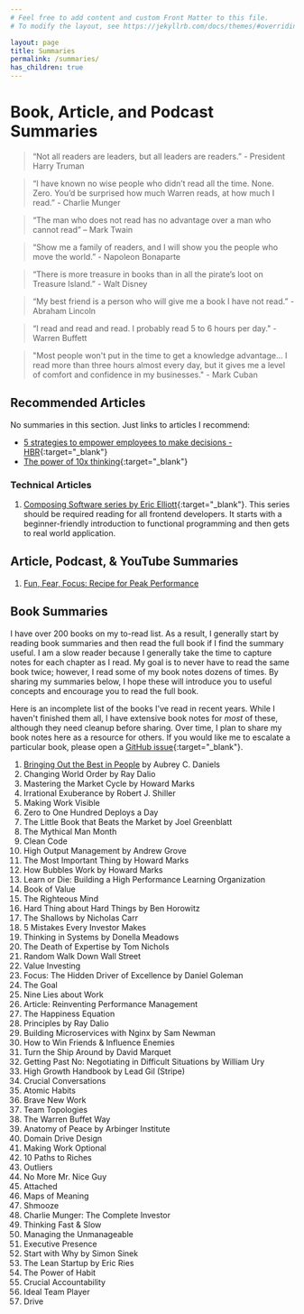 ```yaml
---
# Feel free to add content and custom Front Matter to this file.
# To modify the layout, see https://jekyllrb.com/docs/themes/#overriding-theme-defaults

layout: page
title: Summaries
permalink: /summaries/
has_children: true
---
```


# Book, Article, and Podcast Summaries

> “Not all readers are leaders, but all leaders are readers.” - President Harry Truman

> “I have known no wise people who didn’t read all the time. None. Zero. You’d be surprised how much Warren reads, at how much I read.” - Charlie Munger

> “The man who does not read has no advantage over a man who cannot read” – Mark Twain

> “Show me a family of readers, and I will show you the people who move the world.” - Napoleon Bonaparte

> “There is more treasure in books than in all the pirate’s loot on Treasure Island.” - Walt Disney

> “My best friend is a person who will give me a book I have not read.” - Abraham Lincoln

> “I read and read and read. I probably read 5 to 6 hours per day." - Warren Buffett

> "Most people won't put in the time to get a knowledge advantage... I read more than three hours almost every day, but it gives me a level of comfort and confidence in my businesses." - Mark Cuban

## Recommended Articles

No summaries in this section. Just links to articles I recommend:

- [5 strategies to empower employees to make decisions - HBR](https://hbr.org/2023/03/5-strategies-to-empower-employees-to-make-decisions){:target="\_blank"}
- [The power of 10x thinking](https://affordanything.com/any-benefit/){:target="\_blank"}

### Technical Articles

1. [Composing Software series by Eric Elliott](https://medium.com/javascript-scene/the-rise-and-fall-and-rise-of-functional-programming-composable-software-c2d91b424c8c){:target="\_blank"}. This series should be required reading for all frontend developers. It starts with a beginner-friendly introduction to functional programming and then gets to real world application.

## Article, Podcast, & YouTube Summaries

1. [Fun, Fear, Focus: Recipe for Peak Performance](/summaries/fun-fear-focus-recipe-for-peak-performance)

## Book Summaries

I have over 200 books on my to-read list. As a result, I generally start by reading book summaries and then read the full book if I find the summary useful. I am a slow reader because I generally take the time to capture notes for each chapter as I read. My goal is to never have to read the same book twice; however, I read some of my book notes dozens of times. By sharing my summaries below, I hope these will introduce you to useful concepts and encourage you to read the full book.

Here is an incomplete list of the books I've read in recent years. While I haven't finished them all, I have extensive book notes for _most_ of these, although they need cleanup before sharing. Over time, I plan to share my book notes here as a resource for others. If you would like me to escalate a particular book, please open a [GitHub issue](https://github.com/richardm/richardm.github.io/issues){:target="\_blank"}.

1. [Bringing Out the Best in People](/summaries/bringing-out-the-best-in-people) by Aubrey C. Daniels
2. Changing World Order by Ray Dalio
3. Mastering the Market Cycle by Howard Marks
4. Irrational Exuberance by Robert J. Shiller
5. Making Work Visible
6. Zero to One Hundred Deploys a Day
7. The Little Book that Beats the Market by Joel Greenblatt
8. The Mythical Man Month
9. Clean Code
10. High Output Management by Andrew Grove
11. The Most Important Thing by Howard Marks
12. How Bubbles Work by Howard Marks
13. Learn or Die: Building a High Performance Learning Organization
14. Book of Value
15. The Righteous Mind
16. Hard Thing about Hard Things by Ben Horowitz
17. The Shallows by Nicholas Carr
18. 5 Mistakes Every Investor Makes
19. Thinking in Systems by Donella Meadows
20. The Death of Expertise by Tom Nichols
21. Random Walk Down Wall Street
22. Value Investing
23. Focus: The Hidden Driver of Excellence by Daniel Goleman
24. The Goal
25. Nine Lies about Work
26. Article: Reinventing Performance Management
27. The Happiness Equation
28. Principles by Ray Dalio
29. Building Microservices with Nginx by Sam Newman
30. How to Win Friends & Influence Enemies
31. Turn the Ship Around by David Marquet
32. Getting Past No: Negotiating in Difficult Situations by William Ury
33. High Growth Handbook by Lead Gil (Stripe)
34. Crucial Conversations
35. Atomic Habits
36. Brave New Work
37. Team Topologies
38. The Warren Buffet Way
39. Anatomy of Peace by Arbinger Institute
40. Domain Drive Design
41. Making Work Optional
42. 10 Paths to Riches
43. Outliers
44. No More Mr. Nice Guy
45. Attached
46. Maps of Meaning
47. Shmooze
48. Charlie Munger: The Complete Investor
49. Thinking Fast & Slow
50. Managing the Unmanageable
51. Executive Presence
52. Start with Why by Simon Sinek
53. The Lean Startup by Eric Ries
54. The Power of Habit
55. Crucial Accountability
56. Ideal Team Player
57. Drive

<!--
- [[Charlie Munger’s Six Rules for a Happy Life]]
- Ray Dalio’s Principles
- Books to Read:
- [[Technology Leadership Books]] -->
